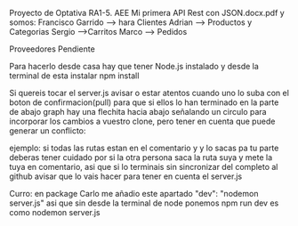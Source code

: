 Proyecto de Optativa RA1-5. AEE  Mi primera API Rest con JSON.docx.pdf y somos:
Francisco Garrido  --> hara Clientes
Adrian --> Productos y Categorias
Sergio -->Carritos
Marco --> Pedidos

Proveedores Pendiente

Para hacerlo desde casa hay que tener Node.js instalado y desde la terminal de esta instalar npm install



Si quereis tocar el server.js avisar o estar atentos cuando uno lo suba con el boton de confirmacion(pull) para que si ellos lo han terminado en la parte de abajo graph hay una flechita hacia abajo señalando un circulo para incorporar los cambios a vuestro clone, pero tener en cuenta que puede generar un conflicto:

ejemplo:
si todas las rutas estan en el comentario y y lo sacas pa tu parte deberas tener cuidado por si la otra persona saca la ruta suya y mete la tuya en comentario, asi que si lo terminais sin sincronizar del completo al github avisar que lo vais hacer para tener en cuenta el server.js

Curro: en package Carlo me añadio este apartado    "dev": "nodemon server.js"  asi que sin desde la terminal de node ponemos npm run dev es como nodemon server.js